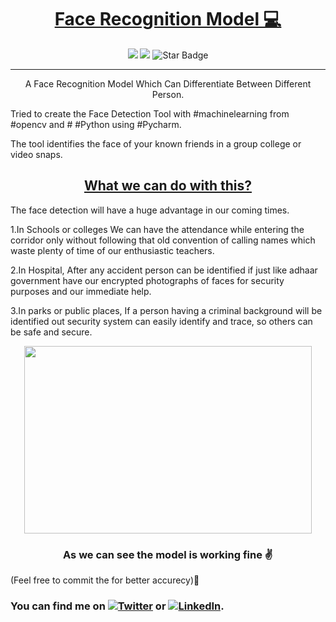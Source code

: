 <p align="center">
  
<b><u> <h1 align="center">Face Recognition Model 💻</u></h1> </b>
 
<p align="center">
   <img src="https://img.shields.io/badge/Library-OpenCV-brightgreen"/>
   <img src="https://img.shields.io/github/license/anmol098/waka-readme-stats"/>
   <img src="https://img.shields.io/static/v1?label=%F0%9F%8C%9F&message=If%20Useful&style=style=flat&color=BC4E99" alt="Star Badge"/>
</p>
</p>

----


<P ALIGN=CENTER>A Face Recognition Model Which Can Differentiate Between Different Person.</P>


<P ALIGN=CENTER>

Tried to create the Face Detection Tool with #machinelearning from #opencv and # #Python using #Pycharm.

The tool identifies the face of your known friends in a group college or video snaps.

<p align="center">

<b><u> <h2 align="center"> What we can do with this? </h2></u> </b>
</p>

The face detection will have a huge advantage in our coming times.

1.In Schools or colleges We can have the attendance while entering the corridor only without following that old convention of calling names which waste plenty of time of our enthusiastic teachers.

2.In Hospital, After any accident person can be identified if just like adhaar government have our encrypted photographs of faces for security purposes and our immediate help.

3.In parks or public places, If a person having a criminal background will be identified out security system can easily identify and trace, so others can be safe and secure.
 
 
 
 <p align="center">
  <img width="460" height="300" src="https://i.ibb.co/C09MPRV/Screenshot-365.png">
</p>



<p align ="center">
 <b> <h3 align="center"> As we can see the model is working fine ✌️ </h2> </b>

(Feel free to commit the for better accurecy)🤝
 </b>
 </p>


<!-- Actual text -->

### You can find me on [![Twitter][1.2]][1] or [![LinkedIn][2.2]][2].


<!-- Icons -->

[1.2]: http://i.imgur.com/wWzX9uB.png (twitter icon without padding)
[2.2]: http://www.simpleimageresizer.com/_uploads/photos/e6bda3d4/linkedin-sign_11_3.png (LinkedIn icon without padding)

<!-- Links to your social media accounts -->

[1]: https://twitter.com/its_irfan___
[2]: http://www,linkedin.in/in/itsirfan
